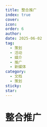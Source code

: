 ```yaml
---
title: 整合推广
index: true
cover: 
icon: 
order: 6
author: 
date: 2025-06-02
tag:
  - 策划
  - 活动
  - 媒介
  - 推广
  - 新媒体
category:
  - 文档
  - 策划
sticky: 
star: 
---
```


# 整合推广
